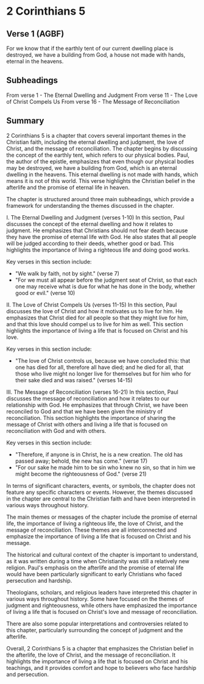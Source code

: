 # 2 Corinthians 5

## Verse 1 (AGBF)

For we know that if the earthly tent of our current dwelling place is destroyed, we have a building from God, a house not made with hands, eternal in the heavens.

## Subheadings

From verse 1 - The Eternal Dwelling and Judgment
From verse 11 - The Love of Christ Compels Us
From verse 16 - The Message of Reconciliation

## Summary

2 Corinthians 5 is a chapter that covers several important themes in the Christian faith, including the eternal dwelling and judgment, the love of Christ, and the message of reconciliation. The chapter begins by discussing the concept of the earthly tent, which refers to our physical bodies. Paul, the author of the epistle, emphasizes that even though our physical bodies may be destroyed, we have a building from God, which is an eternal dwelling in the heavens. This eternal dwelling is not made with hands, which means it is not of this world. This verse highlights the Christian belief in the afterlife and the promise of eternal life in heaven.

The chapter is structured around three main subheadings, which provide a framework for understanding the themes discussed in the chapter.

I. The Eternal Dwelling and Judgment (verses 1-10)
In this section, Paul discusses the concept of the eternal dwelling and how it relates to judgment. He emphasizes that Christians should not fear death because they have the promise of eternal life with God. He also states that all people will be judged according to their deeds, whether good or bad. This highlights the importance of living a righteous life and doing good works.

Key verses in this section include:
- "We walk by faith, not by sight." (verse 7)
- "For we must all appear before the judgment seat of Christ, so that each one may receive what is due for what he has done in the body, whether good or evil." (verse 10)

II. The Love of Christ Compels Us (verses 11-15)
In this section, Paul discusses the love of Christ and how it motivates us to live for him. He emphasizes that Christ died for all people so that they might live for him, and that this love should compel us to live for him as well. This section highlights the importance of living a life that is focused on Christ and his love.

Key verses in this section include:
- "The love of Christ controls us, because we have concluded this: that one has died for all, therefore all have died; and he died for all, that those who live might no longer live for themselves but for him who for their sake died and was raised." (verses 14-15)

III. The Message of Reconciliation (verses 16-21)
In this section, Paul discusses the message of reconciliation and how it relates to our relationship with God. He emphasizes that through Christ, we have been reconciled to God and that we have been given the ministry of reconciliation. This section highlights the importance of sharing the message of Christ with others and living a life that is focused on reconciliation with God and with others.

Key verses in this section include:
- "Therefore, if anyone is in Christ, he is a new creation. The old has passed away; behold, the new has come." (verse 17)
- "For our sake he made him to be sin who knew no sin, so that in him we might become the righteousness of God." (verse 21)

In terms of significant characters, events, or symbols, the chapter does not feature any specific characters or events. However, the themes discussed in the chapter are central to the Christian faith and have been interpreted in various ways throughout history.

The main themes or messages of the chapter include the promise of eternal life, the importance of living a righteous life, the love of Christ, and the message of reconciliation. These themes are all interconnected and emphasize the importance of living a life that is focused on Christ and his message.

The historical and cultural context of the chapter is important to understand, as it was written during a time when Christianity was still a relatively new religion. Paul's emphasis on the afterlife and the promise of eternal life would have been particularly significant to early Christians who faced persecution and hardship.

Theologians, scholars, and religious leaders have interpreted this chapter in various ways throughout history. Some have focused on the themes of judgment and righteousness, while others have emphasized the importance of living a life that is focused on Christ's love and message of reconciliation.

There are also some popular interpretations and controversies related to this chapter, particularly surrounding the concept of judgment and the afterlife.

Overall, 2 Corinthians 5 is a chapter that emphasizes the Christian belief in the afterlife, the love of Christ, and the message of reconciliation. It highlights the importance of living a life that is focused on Christ and his teachings, and it provides comfort and hope to believers who face hardship and persecution.